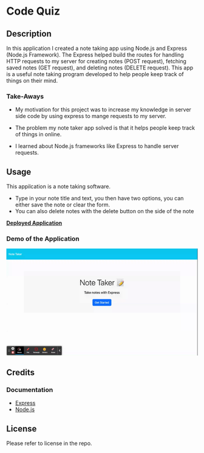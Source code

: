 # Code Quiz

## Description

In this application I created a note taking app using Node.js and Express (Node.js Framework). The Express helped build the routes for handling HTTP requests to my server for creating notes (POST request), fetching saved notes (GET request), and deleting notes (DELETE request). This app is a useful note taking program developed to help people keep track of things on their mind.

### Take-Aways

- My motivation for this project was to increase my knowledge in server side code by using express to mange requests to my server.

- The problem my note taker app solved is that it helps people keep track of things in online.

- I learned about Node.js frameworks like Express to handle server requests.

## Usage

This appilcation is a note taking software.

- Type in your note title and text, you then have two options, you can either save the note or clear the form.
- You can also delete notes with the delete button on the side of the note

**[Deployed Application](https://note-taker-kp-aa6665bda0a7.herokuapp.com/)**

### Demo of the Application

![Demo of the Appilcation](videos/Note-Taker-Gif.gif "Demo of the Appilcation")

## Credits

### Documentation

- [Express](https://expressjs.com/)
- [Node.js](https://nodejs.org/docs/latest/api/)

## License

Please refer to license in the repo.